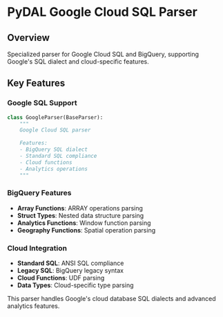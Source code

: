 # PyDAL Google Cloud SQL Parser

## Overview
Specialized parser for Google Cloud SQL and BigQuery, supporting Google's SQL dialect and cloud-specific features.

## Key Features

### Google SQL Support
```python
class GoogleParser(BaseParser):
    """
    Google Cloud SQL parser
    
    Features:
    - BigQuery SQL dialect
    - Standard SQL compliance
    - Cloud functions
    - Analytics operations
    """
```

### BigQuery Features
- **Array Functions**: ARRAY operations parsing
- **Struct Types**: Nested data structure parsing
- **Analytics Functions**: Window function parsing
- **Geography Functions**: Spatial operation parsing

### Cloud Integration
- **Standard SQL**: ANSI SQL compliance
- **Legacy SQL**: BigQuery legacy syntax
- **Cloud Functions**: UDF parsing
- **Data Types**: Cloud-specific type parsing

This parser handles Google's cloud database SQL dialects and advanced analytics features.